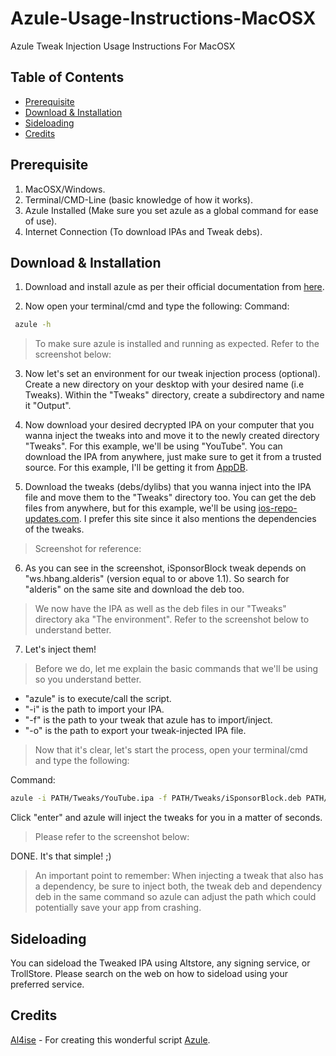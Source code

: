 # Azule-Usage-Instructions-MacOSX
Azule Tweak Injection Usage Instructions For MacOSX

## Table of Contents

* [Prerequisite](#prerequisite)
* [Download & Installation](#download-&-installation)
* [Sideloading](#sideloading)
* [Credits](#credits)

## Prerequisite

1) MacOSX/Windows.
2) Terminal/CMD-Line (basic knowledge of how it works).
3) Azule Installed (Make sure you set azule as a global command for ease of use). 
4) Internet Connection (To download IPAs and Tweak debs).

## Download & Installation

1) Download and install azule as per their official documentation from [here](https://github.com/Al4ise/Azule/wiki).

2) Now open your terminal/cmd and type the following:
Command:
 ```sh
  azule -h
 ```
 
> To make sure azule is installed and running as expected. Refer to the screenshot below:



3) Now let's set an environment for our tweak injection process (optional).
Create a new directory on your desktop with your desired name (i.e Tweaks).
Within the "Tweaks" directory, create a subdirectory and name it "Output".


4) Now download your desired decrypted IPA on your computer that you wanna inject the tweaks into and move it to the newly created directory "Tweaks". For this example, we'll be using "YouTube".
You can download the IPA from anywhere, just make sure to get it from a trusted source. For this example, I'll be getting it from [AppDB](appdb.to).


5) Download the tweaks (debs/dylibs) that you wanna inject into the IPA file and move them to the "Tweaks" directory too.
You can get the deb files from anywhere, but for this example, we'll be using [ios-repo-updates.com](https://www.ios-repo-updates.com/). I prefer this site since it also mentions the dependencies of the tweaks. 

> Screenshot for reference:


6) As you can see in the screenshot, iSponsorBlock tweak depends on "ws.hbang.alderis" (version equal to or above 1.1). So search for "alderis" on the same site and download the deb too.

> We now have the IPA as well as the deb files in our "Tweaks" directory aka "The environment". Refer to the screenshot below to understand better.


7) Let's inject them!

> Before we do, let me explain the basic commands that we'll be using so you understand better.
- "azule" is to execute/call the script.
- "-i" is the path to import your IPA.
- "-f" is the path to your tweak that azule has to import/inject.
- "-o" is the path to export your tweak-injected IPA file.


> Now that it's clear, let's start the process, open your terminal/cmd and type the following:

Command:
 ```sh
azule -i PATH/Tweaks/YouTube.ipa -f PATH/Tweaks/iSponsorBlock.deb PATH/Tweaks/Alderis.deb -o PATH/Tweaks/Output/YouTubeTweaked.ipa
 ```
 
Click "enter" and azule will inject the tweaks for you in a matter of seconds.

> Please refer to the screenshot below:


DONE. It's that simple! ;)

> An important point to remember: When injecting a tweak that also has a dependency, be sure to inject both, the tweak deb and dependency deb in the same command so azule can adjust the path which could potentially save your app from crashing.


## Sideloading

You can sideload the Tweaked IPA using Altstore, any signing service, or TrollStore. Please search on the web on how to sideload using your preferred service.


## Credits

[Al4ise](https://github.com/Al4ise) - For creating this wonderful script [Azule](https://github.com/Al4ise/Azule).
